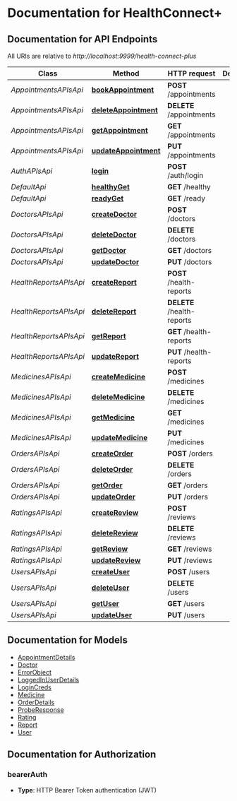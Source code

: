# Documentation for HealthConnect+

<a name="documentation-for-api-endpoints"></a>
## Documentation for API Endpoints

All URIs are relative to *http://localhost:9999/health-connect-plus*

| Class | Method | HTTP request | Description |
|------------ | ------------- | ------------- | -------------|
| *AppointmentsAPIsApi* | [**bookAppointment**](Apis/AppointmentsAPIsApi.md#bookappointment) | **POST** /appointments |  |
*AppointmentsAPIsApi* | [**deleteAppointment**](Apis/AppointmentsAPIsApi.md#deleteappointment) | **DELETE** /appointments |  |
*AppointmentsAPIsApi* | [**getAppointment**](Apis/AppointmentsAPIsApi.md#getappointment) | **GET** /appointments |  |
*AppointmentsAPIsApi* | [**updateAppointment**](Apis/AppointmentsAPIsApi.md#updateappointment) | **PUT** /appointments |  |
| *AuthAPIsApi* | [**login**](Apis/AuthAPIsApi.md#login) | **POST** /auth/login |  |
| *DefaultApi* | [**healthyGet**](Apis/DefaultApi.md#healthyget) | **GET** /healthy |  |
*DefaultApi* | [**readyGet**](Apis/DefaultApi.md#readyget) | **GET** /ready |  |
| *DoctorsAPIsApi* | [**createDoctor**](Apis/DoctorsAPIsApi.md#createdoctor) | **POST** /doctors |  |
*DoctorsAPIsApi* | [**deleteDoctor**](Apis/DoctorsAPIsApi.md#deletedoctor) | **DELETE** /doctors |  |
*DoctorsAPIsApi* | [**getDoctor**](Apis/DoctorsAPIsApi.md#getdoctor) | **GET** /doctors |  |
*DoctorsAPIsApi* | [**updateDoctor**](Apis/DoctorsAPIsApi.md#updatedoctor) | **PUT** /doctors |  |
| *HealthReportsAPIsApi* | [**createReport**](Apis/HealthReportsAPIsApi.md#createreport) | **POST** /health-reports |  |
*HealthReportsAPIsApi* | [**deleteReport**](Apis/HealthReportsAPIsApi.md#deletereport) | **DELETE** /health-reports |  |
*HealthReportsAPIsApi* | [**getReport**](Apis/HealthReportsAPIsApi.md#getreport) | **GET** /health-reports |  |
*HealthReportsAPIsApi* | [**updateReport**](Apis/HealthReportsAPIsApi.md#updatereport) | **PUT** /health-reports |  |
| *MedicinesAPIsApi* | [**createMedicine**](Apis/MedicinesAPIsApi.md#createmedicine) | **POST** /medicines |  |
*MedicinesAPIsApi* | [**deleteMedicine**](Apis/MedicinesAPIsApi.md#deletemedicine) | **DELETE** /medicines |  |
*MedicinesAPIsApi* | [**getMedicine**](Apis/MedicinesAPIsApi.md#getmedicine) | **GET** /medicines |  |
*MedicinesAPIsApi* | [**updateMedicine**](Apis/MedicinesAPIsApi.md#updatemedicine) | **PUT** /medicines |  |
| *OrdersAPIsApi* | [**createOrder**](Apis/OrdersAPIsApi.md#createorder) | **POST** /orders |  |
*OrdersAPIsApi* | [**deleteOrder**](Apis/OrdersAPIsApi.md#deleteorder) | **DELETE** /orders |  |
*OrdersAPIsApi* | [**getOrder**](Apis/OrdersAPIsApi.md#getorder) | **GET** /orders |  |
*OrdersAPIsApi* | [**updateOrder**](Apis/OrdersAPIsApi.md#updateorder) | **PUT** /orders |  |
| *RatingsAPIsApi* | [**createReview**](Apis/RatingsAPIsApi.md#createreview) | **POST** /reviews |  |
*RatingsAPIsApi* | [**deleteReview**](Apis/RatingsAPIsApi.md#deletereview) | **DELETE** /reviews |  |
*RatingsAPIsApi* | [**getReview**](Apis/RatingsAPIsApi.md#getreview) | **GET** /reviews |  |
*RatingsAPIsApi* | [**updateReview**](Apis/RatingsAPIsApi.md#updatereview) | **PUT** /reviews |  |
| *UsersAPIsApi* | [**createUser**](Apis/UsersAPIsApi.md#createuser) | **POST** /users |  |
*UsersAPIsApi* | [**deleteUser**](Apis/UsersAPIsApi.md#deleteuser) | **DELETE** /users |  |
*UsersAPIsApi* | [**getUser**](Apis/UsersAPIsApi.md#getuser) | **GET** /users |  |
*UsersAPIsApi* | [**updateUser**](Apis/UsersAPIsApi.md#updateuser) | **PUT** /users |  |


<a name="documentation-for-models"></a>
## Documentation for Models

 - [AppointmentDetails](./Models/AppointmentDetails.md)
 - [Doctor](./Models/Doctor.md)
 - [ErrorObject](./Models/ErrorObject.md)
 - [LoggedInUserDetails](./Models/LoggedInUserDetails.md)
 - [LoginCreds](./Models/LoginCreds.md)
 - [Medicine](./Models/Medicine.md)
 - [OrderDetails](./Models/OrderDetails.md)
 - [ProbeResponse](./Models/ProbeResponse.md)
 - [Rating](./Models/Rating.md)
 - [Report](./Models/Report.md)
 - [User](./Models/User.md)


<a name="documentation-for-authorization"></a>
## Documentation for Authorization

<a name="bearerAuth"></a>
### bearerAuth

- **Type**: HTTP Bearer Token authentication (JWT)

